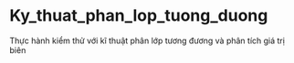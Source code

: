 # Ky_thuat_phan_lop_tuong_duong
Thực hành kiểm thử với kĩ thuật phân lớp tương đương và phân tích giá trị biên
